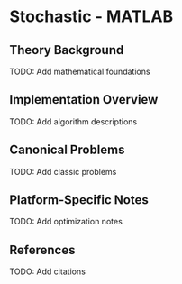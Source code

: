 # Stochastic - MATLAB
## Theory Background
TODO: Add mathematical foundations
## Implementation Overview
TODO: Add algorithm descriptions
## Canonical Problems
TODO: Add classic problems
## Platform-Specific Notes
TODO: Add optimization notes
## References
TODO: Add citations